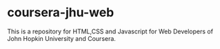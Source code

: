 # coursera-jhu-web
This is a repository for HTML,CSS and Javascript for Web Developers of John Hopkin University and Coursera.
